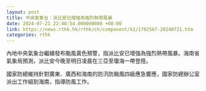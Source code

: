 ```yaml
---
layout: post
title: 中央氣象台：派比安已增強為強烈熱帶風暴
date: 2024-07-21 22:48:54.000000000 +08:00
link: https://news.rthk.hk/rthk/ch/component/k2/1762567-20240721.htm
categories: rthk
---
```


內地中央氣象台繼續發布颱風黃色預警，指派比安已增強為強烈熱帶風暴。海南省氣象局預測，派比安今晚至明日凌晨在三亞至瓊海一帶登陸。

國家防總維持針對廣東、廣西和海南的防汛防颱風四級應急響應，國家防總辦公室派出工作組到海南，指導防風工作。
